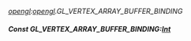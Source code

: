 _[opengl](../../modules/opengl/opengl-module.md):[opengl](../../modules/opengl/opengl-module.md).GL\_VERTEX\_ARRAY\_BUFFER\_BINDING_
##### Const GL\_VERTEX\_ARRAY\_BUFFER\_BINDING:[Int](../../modules/wonkey/wonkey-types-int.md)
